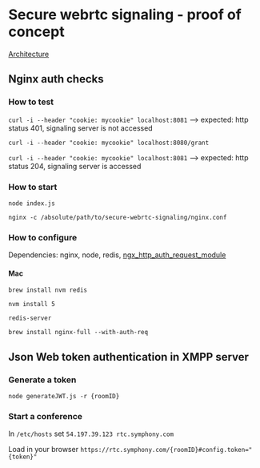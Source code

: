 # Secure webrtc signaling - proof of concept
[Architecture](https://docs.google.com/presentation/d/1kTuesyISq-X03Mcx62v2_HD5o7-Q-NUnHWAxYHhNqq8/edit#slide=id.g15fbd73bca_0_0)


## Nginx auth checks

### How to test

`curl -i --header "cookie: mycookie" localhost:8081`
--> expected: http status 401, signaling server is not accessed

`curl -i --header "cookie: mycookie" localhost:8080/grant`

`curl -i --header "cookie: mycookie" localhost:8081`
--> expected: http status 204, signaling server is accessed

### How to start

`node index.js`

`nginx -c /absolute/path/to/secure-webrtc-signaling/nginx.conf`


### How to configure

Dependencies: nginx, node, redis, [ngx_http_auth_request_module](http://nginx.org/en/docs/http/ngx_http_auth_request_module.html)

#### Mac

`brew install nvm redis`

`nvm install 5`

`redis-server`

`brew install nginx-full --with-auth-req`

## Json Web token authentication in XMPP server

### Generate a token
`node generateJWT.js -r {roomID}`

### Start a conference

In `/etc/hosts` set `54.197.39.123 rtc.symphony.com`

Load in your browser `https://rtc.symphony.com/{roomID}#config.token="{token}"`






